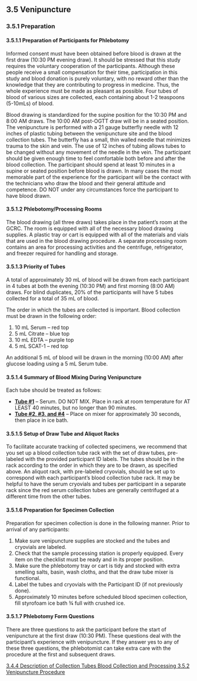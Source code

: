 ## 3.5 Venipuncture

### 3.5.1 Preparation

#### 3.5.1.1 Preparation of Participants for Phlebotomy

Informed consent must have been obtained before blood is drawn at the first draw (10:30 PM evening draw).  It should be stressed that this study requires the voluntary cooperation of the participants.  Although these people receive a small compensation for their time, participation in this study and blood donation is purely voluntary, with no reward other than the knowledge that they are contributing to progress in medicine.  Thus, the whole experience must be made as pleasant as possible.  Four tubes of blood of various sizes are collected, each containing about 1-2 teaspoons (5-10mLs) of blood.

Blood drawing is standardized for the supine position for the 10:30 PM and 8:00 AM draws.  The 10:00 AM post-OGTT draw will be in a seated position.  The venipuncture is performed with a 21 gauge butterfly needle with 12 inches of plastic tubing between the venipuncture site and the blood collection tubes.  The butterfly has a small, thin walled needle that minimizes trauma to the skin and vein.  The use of 12 inches of tubing allows tubes to be changed without any movement of the needle in the vein. The participant should be given enough time to feel comfortable both before and after the blood collection.  The participant should spend at least 10 minutes in a supine or seated position before blood is drawn.  In many cases the most memorable part of the experience for the participant will be the contact with the technicians who draw the blood and their general attitude and competence.  DO NOT under any circumstances force the participant to have blood drawn.

#### 3.5.1.2 Phlebotomy/Processing Rooms

The blood drawing (all three draws) takes place in the patient’s room at the GCRC.  The room is equipped with all of the necessary blood drawing supplies.  A plastic tray or cart is equipped with all of the materials and vials that are used in the blood drawing procedure.   A separate processing room contains an area for processing activities and the centrifuge, refrigerator, and freezer required for handling and storage.

#### 3.5.1.3 Priority of Tubes

A total of approximately 30 mL of blood will be drawn from each participant in 4 tubes at both the evening (10:30 PM) and first morning (8:00 AM) draws.  For blind duplicates, 20% of the participants will have 5 tubes collected for a total of 35 mL of blood.

The order in which the tubes are collected is important.  Blood collection must be drawn in the following order:

1. 10 mL Serum – red top
2. 5 mL Citrate – blue top
3. 10 mL EDTA – purple top
4. 5 mL SCAT-1 – red top

An additional 5 mL of blood will be drawn in the morning (10:00 AM) after glucose loading using a 5 mL Serum tube.

#### 3.5.1.4 Summary of Blood Mixing During Venipuncture

Each tube should be treated as follows:

* **<u>Tube #1</u>** – Serum. DO NOT MIX. Place in rack at room temperature for AT LEAST 40 minutes, but no longer than 90 minutes.
* **<u>Tube #2, #3, and #4</u>** – Place on mixer for approximately 30 seconds, then place in ice bath.

#### 3.5.1.5 Setup of Draw Tube and Aliquot Racks

To facilitate accurate tracking of collected specimens, we recommend that you set up a blood collection tube rack with the set of draw tubes, pre-labeled with the provided participant ID labels. The tubes should be in the rack according to the order in which they are to be drawn, as specified above. An aliquot rack, with pre-labeled cryovials, should be set up to correspond with each participant’s blood collection tube rack.  It may be helpful to have the serum cryovials and tubes per participant in a separate rack since the red serum collection tubes are generally centrifuged at a different time from the other tubes.

#### 3.5.1.6 Preparation for Specimen Collection

Preparation for specimen collection is done in the following manner.  Prior to arrival of any participants:

1. Make sure venipuncture supplies are stocked and the tubes and cryovials are labeled.
2. Check that the sample processing station is properly equipped.  Every item on the checklist must be ready and in its proper position.
3. Make sure the phlebotomy tray or cart is tidy and stocked with extra smelling salts, basin, wash cloths, and that the draw tube mixer is functional.
4. Label the tubes and cryovials with the Participant ID (if not previously done).
5. Approximately 10 minutes before scheduled blood specimen collection, fill styrofoam ice bath ¾ full with crushed ice.

#### 3.5.1.7 Phlebotomy Form Questions

There are three questions to ask the participant before the start of venipuncture at the first draw (10:30 PM). These questions deal with the participant’s experience with venipuncture.  If they answer yes to any of these three questions, the phlebotomist can take extra care with the procedure at the first and subsequent draws.


<div class="center">
<div class="btn-group">
  <a href=":pages_path:/manuals/blood-collection-processing/3-04-04-description-collection-tubes.md" class="btn btn-default">
    <span class="glyphicon glyphicon-chevron-left"></span>
    3.4.4 Description of Collection Tubes
  </a>

  <a href=":pages_path:/manuals/blood-collection-processing" class="btn btn-default">
    <span class="glyphicon glyphicon-chevron-up"></span>
    Blood Collection and Processing
  </a>

  <a href=":pages_path:/manuals/blood-collection-processing/3-05-02-venipuncture-procedure.md" class="btn btn-success">
    3.5.2 Venipuncture Procedure
    <span class="glyphicon glyphicon-chevron-right"></span>
  </a>
</div>
</div>
